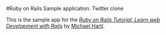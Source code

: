 #Ruby on Rails Sample application. Twitter clone

This is the sample app for the
[*Ruby on Rails Tutorial:
Learn web Development with Rails*](http://www.railstutorial.org/)
by [Michael Hartl](http://www.michaelhartl.com/).
